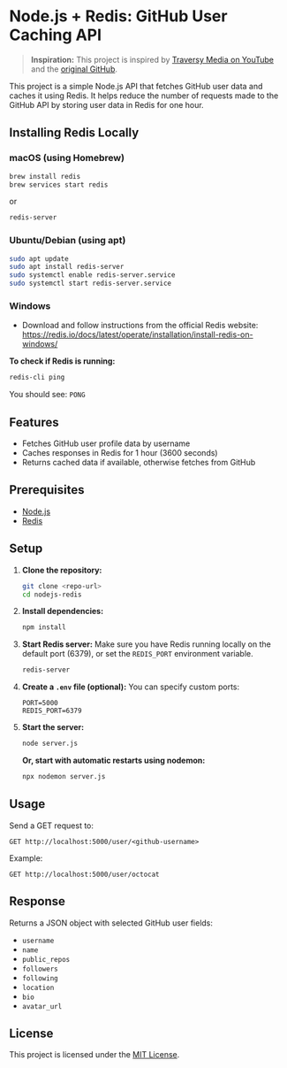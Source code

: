 # Node.js + Redis: GitHub User Caching API

> **Inspiration:** This project is inspired by [Traversy Media on YouTube](https://www.youtube.com/@TraversyMedia) and the [original GitHub](https://gist.github.com/bradtraversy/a9dedcdf4350fd417819ee6538482aae).

This project is a simple Node.js API that fetches GitHub user data and caches it using Redis. It helps reduce the number of requests made to the GitHub API by storing user data in Redis for one hour.

## Installing Redis Locally

### macOS (using Homebrew)
```bash
brew install redis
brew services start redis
```
or
```bash
redis-server
```

### Ubuntu/Debian (using apt)
```bash
sudo apt update
sudo apt install redis-server
sudo systemctl enable redis-server.service
sudo systemctl start redis-server.service
```

### Windows
- Download and follow instructions from the official Redis website: https://redis.io/docs/latest/operate/installation/install-redis-on-windows/

**To check if Redis is running:**
```bash
redis-cli ping
```
You should see: `PONG`

## Features
- Fetches GitHub user profile data by username
- Caches responses in Redis for 1 hour (3600 seconds)
- Returns cached data if available, otherwise fetches from GitHub

## Prerequisites
- [Node.js](https://nodejs.org/)
- [Redis](https://redis.io/)

## Setup
1. **Clone the repository:**
   ```bash
   git clone <repo-url>
   cd nodejs-redis
   ```
2. **Install dependencies:**
   ```bash
   npm install
   ```
3. **Start Redis server:**
   Make sure you have Redis running locally on the default port (6379), or set the `REDIS_PORT` environment variable.
   ```bash
   redis-server
   ```
4. **Create a `.env` file (optional):**
   You can specify custom ports:
   ```env
   PORT=5000
   REDIS_PORT=6379
   ```
5. **Start the server:**
   ```bash
   node server.js
   ```
   
   **Or, start with automatic restarts using nodemon:**
   ```bash
   npx nodemon server.js
   ```

## Usage
Send a GET request to:
```
GET http://localhost:5000/user/<github-username>
```
Example:
```
GET http://localhost:5000/user/octocat
```

## Response
Returns a JSON object with selected GitHub user fields:
- `username`
- `name`
- `public_repos`
- `followers`
- `following`
- `location`
- `bio`
- `avatar_url`

## License
This project is licensed under the [MIT License](LICENSE). 